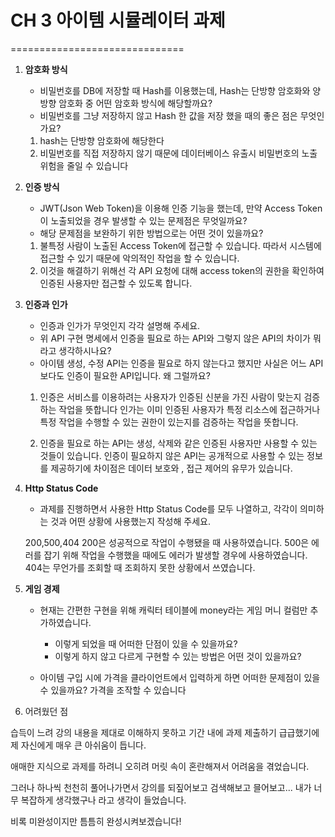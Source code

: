 # CH 3 아이템 시뮬레이터 과제

==============================

1. **암호화 방식**

   - 비밀번호를 DB에 저장할 때 Hash를 이용했는데, Hash는 단방향 암호화와 양방향 암호화 중 어떤 암호화 방식에 해당할까요?
   - 비밀번호를 그냥 저장하지 않고 Hash 한 값을 저장 했을 때의 좋은 점은 무엇인가요?

   1. hash는 단방향 암호화에 해당한다
   2. 비밀번호를 직접 저장하지 않기 때문에 데이터베이스 유출시 비밀번호의 노출 위험을 줄일 수 있습니다

2. **인증 방식**

   - JWT(Json Web Token)을 이용해 인증 기능을 했는데, 만약 Access Token이 노출되었을 경우 발생할 수 있는 문제점은 무엇일까요?
   - 해당 문제점을 보완하기 위한 방법으로는 어떤 것이 있을까요?
     
   1. 불특정 사람이 노출된 Access Token에 접근할 수 있습니다. 따라서 시스템에 접근할 수 있기 때문에 악의적인 작업을 할 수 있습니다.
   2. 이것을 해결하기 위해선 각 API 요청에 대해 access token의 권한을 확인하여 인증된 사용자만 접근할 수 있도록 합니다.

3. **인증과 인가**

   - 인증과 인가가 무엇인지 각각 설명해 주세요.
   - 위 API 구현 명세에서 인증을 필요로 하는 API와 그렇지 않은 API의 차이가 뭐라고 생각하시나요?
   - 아이템 생성, 수정 API는 인증을 필요로 하지 않는다고 했지만 사실은 어느 API보다도 인증이 필요한 API입니다. 왜 그럴까요?
  
   1. 인증은 서비스를 이용하려는 사용자가 인증된 신분을 가진 사람이 맞는지 검증하는 작업을 뜻합니다
   인가는 이미 인증된 사용자가 특정 리소스에 접근하거나 특정 작업을 수행할 수 있는 권한이 있는지를 검증하는 작업을 뜻합니다. 

   2. 인증을 필요로 하는 API는 생성, 삭제와 같은 인증된 사용자만 사용할 수 있는 것들이 있습니다.
   인증이 필요하지 않은 API는 공개적으로 사용할 수 있는 정보를 제공하기에
   차이점은 데이터 보호와 , 접근 제어의 유무가 있습니다.

4. **Http Status Code**

   - 과제를 진행하면서 사용한 Http Status Code를 모두 나열하고, 각각이 의미하는 것과 어떤 상황에 사용했는지 작성해 주세요.
  
   200,500,404
   200은 성공적으로 작업이 수행됐을 때 사용하였습니다.
   500은 에러를 잡기 위해 작업을 수행했을 때에도 에러가 발생할 경우에 사용하였습니다.
   404는 무언가를 조회할 때 조회하지 못한 상황에서 쓰였습니다.

5. **게임 경제**

   - 현재는 간편한 구현을 위해 캐릭터 테이블에 money라는 게임 머니 컬럼만 추가하였습니다.
     - 이렇게 되었을 때 어떠한 단점이 있을 수 있을까요?
     - 이렇게 하지 않고 다르게 구현할 수 있는 방법은 어떤 것이 있을까요?
    
   - 아이템 구입 시에 가격을 클라이언트에서 입력하게 하면 어떠한 문제점이 있을 수 있을까요?
     가격을 조작할 수 있습니다

6. 어려웠던 점
   
습득이 느려 강의 내용을 제대로 이해하지 못하고 기간 내에 과제 제출하기 급급했기에
제 자신에게 매우 큰 아쉬움이 듭니다.

애매한 지식으로 과제를 하려니
오히려 머릿 속이 혼란해져서
어려움을 겪었습니다.

그러나 하나씩 천천히 풀어나가면서 강의를 되짚어보고 검색해보고 믈어보고...
내가 너무 복잡하게 생각했구나 라고 생각이 들었습니다.

비록 미완성이지만 틈틈히 완성시켜보겠습니다!



